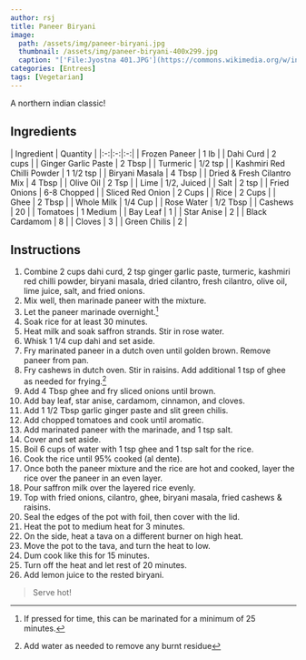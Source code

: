 ```yaml
---
author: rsj
title: Paneer Biryani
image:
  path: /assets/img/paneer-biryani.jpg
  thumbnail: /assets/img/paneer-biryani-400x299.jpg
  caption: "['File:Jyostna 401.JPG'](https://commons.wikimedia.org/w/index.php?curid=40953700) by [Barbie jyostna](https://commons.wikimedia.org/w/index.php?title=User:Barbie_jyostna&action=edit&redlink=1) is licensed under [CC BY-SA 4.0](https://creativecommons.org/licenses/by-sa/4.0/?ref=openverse)."
categories: [Entrees]
tags: [Vegetarian]
---
```


A northern indian classic!

## Ingredients

| Ingredient | Quantity |
|:-:|:-:|:-:|
| Frozen Paneer | 1 lb |
| Dahi Curd | 2 cups |
| Ginger Garlic Paste | 2 Tbsp |
| Turmeric | 1/2 tsp |
| Kashmiri Red Chilli Powder | 1 1/2 tsp |
| Biryani Masala | 4 Tbsp |
| Dried & Fresh Cilantro Mix | 4 Tbsp |
| Olive Oil | 2 Tsp |
| Lime | 1/2, Juiced |
| Salt | 2 tsp |
| Fried Onions | 6-8 Chopped |
| Sliced Red Onion | 2 Cups |
| Rice | 2 Cups |
| Ghee | 2 Tbsp |
| Whole Milk | 1/4 Cup |
| Rose Water | 1/2 Tbsp |
| Cashews | 20 |
| Tomatoes | 1 Medium |
| Bay Leaf | 1 |
| Star Anise | 2 |
| Black Cardamom | 8 |
| Cloves | 3 |
| Green Chilis | 2 |

## Instructions

1. Combine 2 cups dahi curd, 2 tsp ginger garlic paste, turmeric, kashmiri red chilli powder, biryani masala, dried cilantro, fresh cilantro, olive oil, lime juice, salt, and fried onions.
2. Mix well, then marinade paneer with the mixture.
3. Let the paneer marinade overnight.[^1]
4. Soak rice for at least 30 minutes.
5. Heat milk and soak saffron strands. Stir in rose water.
6. Whisk 1 1/4 cup dahi and set aside.
7. Fry marinated paneer in a dutch oven until golden brown. Remove paneer from pan.
8. Fry cashews in dutch oven. Stir in raisins. Add additional 1 tsp of ghee as needed for frying.[^2]
9. Add 4 Tbsp ghee and fry sliced onions until brown.
10. Add bay leaf, star anise, cardamom, cinnamon, and cloves.
11. Add 1 1/2 Tbsp garlic ginger paste and slit green chilis.
12. Add chopped tomatoes and cook until aromatic.
13. Add marinated paneer with the marinade, and 1 tsp salt.
14. Cover and set aside.
15. Boil 6 cups of water with 1 tsp ghee and 1 tsp salt for the rice.
16. Cook the rice until 95% cooked (al dente).
17. Once both the paneer mixture and the rice are hot and cooked, layer the rice over the paneer in an even layer.
18. Pour saffron milk over the layered rice evenly.
19. Top with fried onions, cilantro, ghee, biryani masala, fried cashews & raisins.
20. Seal the edges of the pot with foil, then cover with the lid.
21. Heat the pot to medium heat for 3 minutes.
22. On the side, heat a tava on a different burner on high heat.
23. Move the pot to the tava, and turn the heat to low.
24. Dum cook like this for 15 minutes.
25. Turn off the heat and let rest of 20 minutes.
26. Add lemon juice to the rested biryani.

> Serve hot!

[^1]: If pressed for time, this can be marinated for a minimum of 25 minutes.
[^2]: Add water as needed to remove any burnt residue
